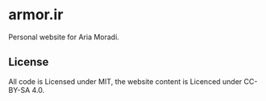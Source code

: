 # armor.ir

Personal website for Aria Moradi.

## License

All code is Licensed under MIT, the website content is Licenced under CC-BY-SA 4.0.